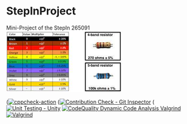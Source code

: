 # StepInProject
Mini-Project of the StepIn 265091
![RESISTANCE COLOUR CODE](https://github.com/HarshDubey265091/StepInProject/blob/main/download.jpg)

([![cppcheck-action](https://github.com/HarshDubey265091/StepInProject/actions/workflows/cppcheck.yml/badge.svg)](https://github.com/HarshDubey265091/StepInProject/actions/workflows/cppcheck.yml)
([![Contribution Check - Git Inspector](https://github.com/HarshDubey265091/StepInProject/actions/workflows/git_Inspector.yml/badge.svg)](https://github.com/HarshDubey265091/StepInProject/actions/workflows/git_Inspector.yml)
([![Unit Testing - Unity](https://github.com/HarshDubey265091/StepInProject/actions/workflows/Unity.yml/badge.svg)](https://github.com/HarshDubey265091/StepInProject/actions/workflows/Unity.yml)
[![CodeQuality Dynamic Code Analysis Valgrind](https://github.com/HarshDubey265091/StepInProject/actions/workflows/Valgrind2.yml/badge.svg)](https://github.com/HarshDubey265091/StepInProject/actions/workflows/Valgrind2.yml)
[![Valgrind](https://github.com/HarshDubey265091/StepInProject/actions/workflows/Valgrind.yml/badge.svg)](https://github.com/HarshDubey265091/StepInProject/actions/workflows/Valgrind.yml)
